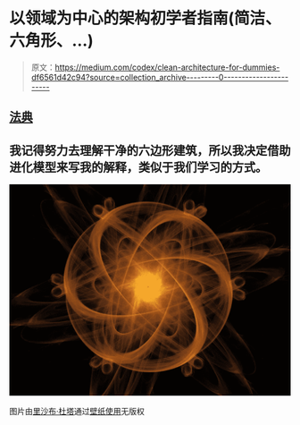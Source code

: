 # 以领域为中心的架构初学者指南(简洁、六角形、…)

> 原文：<https://medium.com/codex/clean-architecture-for-dummies-df6561d42c94?source=collection_archive---------0----------------------->

## [法典](http://medium.com/codex)

## 我记得努力去理解干净的六边形建筑，所以我决定借助进化模型来写我的解释，类似于我们学习的方式。

![](img/b2440fa8713feb197dbd1617a5df47f2.png)

图片由[里沙布·杜塔](https://www.wallpaperuse.com/uwall/6446/)通过[壁纸使用](https://www.wallpaperuse.com/vien/wbihx/)无版权